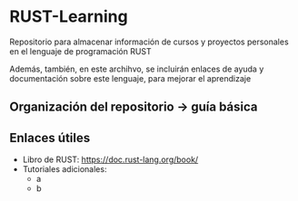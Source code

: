 # RUST-Learning
Repositorio para almacenar información de cursos y proyectos personales en el lenguaje de programación RUST

Además, también, en este archihvo, se incluirán enlaces de ayuda y documentación sobre este lenguaje, para mejorar el aprendizaje  
  
## Organización del repositorio -> guía básica  
  
## Enlaces útiles  
- Libro de RUST: https://doc.rust-lang.org/book/  
- Tutoriales adicionales:  
  - a
  - b